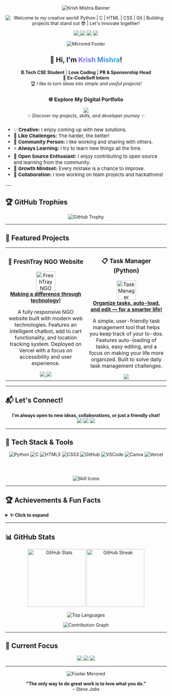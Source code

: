 <p align="center">
  <img src="https://capsule-render.vercel.app/api?type=waving&color=gradient&customColorList=12&height=180&section=header&text=Krish%20Mishra%20%F0%9F%98%8E&fontSize=48&fontColor=ffffff&animation=fadeIn" alt="Krish Mishra Banner" />
</p> 
<p align="center">
  <img src="https://readme-typing-svg.herokuapp.com?font=Fira+Code&size=28&pause=1200&color=A855F7&center=true&vCenter=true&width=900&lines=Welcome+to+my+creative+world!;Python+%7C+C+%7C+HTML+%7C+CSS+%7C+Git+;Building+projects+that+stand+out+%F0%9F%98%8E;Let%27s+innovate+together!&gradient=true&gradientColorStart=A855F7&gradientColorEnd=06B6D4" alt="Welcome to my creative world! Python | C | HTML | CSS | Git | Building projects that stand out 😎 | Let's innovate together!" />
</p>

<p align="center">
  <a href="https://portfolioofkrish.vercel.app" target="_blank">
    <img src="https://img.shields.io/badge/🚀_Portfolio-Explore_My_Work-A855F7?style=for-the-badge&logoColor=white&labelColor=0F0F23&gradient=true" />
  </a>
  <a href="https://www.linkedin.com/in/krish-mishra-45933a306"><img src="https://img.shields.io/badge/LinkedIn-Connect-06B6D4?style=for-the-badge&logo=linkedin&logoColor=white&labelColor=0F0F23" /></a>
  <a href="mailto:krishmishra121301@gmail.com"><img src="https://img.shields.io/badge/Gmail-Email%20me-F97316?style=for-the-badge&logo=gmail&logoColor=white&labelColor=0F0F23" /></a>
  <a href="https://www.instagram.com/krish_mishra_7/profilecard/?igsh=eHR5bG8waDFhb21u"><img src="https://img.shields.io/badge/Instagram-follow-EC4899?style=for-the-badge&logo=instagram&logoColor=white&labelColor=0F0F23" /></a>
</p>

<p align="center">
  <img src="https://capsule-render.vercel.app/api?type=waving&color=gradient&customColorList=12&height=80&section=header&reversal=true" alt="Mirrored Footer" />
</p>

<div align="center">
  <h2>👋 Hi, I'm <span style="background: linear-gradient(45deg, #A855F7, #06B6D4); -webkit-background-clip: text; -webkit-text-fill-color: transparent;">Krish Mishra</span>!</h2>
  <p>
    <b>B.Tech CSE Student</b> | <b>Love Coding</b> | <b>PR & Sponsorship Head</b><br>
    🚀 <b>Ex-CodeSoft Intern</b><br>
    🏆 <i>I like to turn ideas into simple and useful projects!</i>
  </p>
  
  <!-- 💼 PORTFOLIO SECTION -->
  <div align="center" style="margin: 25px 0;">
    <h3>🌐 Explore My Digital Portfolio</h3>
    <a href="https://portfolioofkrish.vercel.app" target="_blank">
      <img src="https://img.shields.io/badge/🎨_VIEW_PORTFOLIO-Click_Here-A855F7?style=for-the-badge&logoColor=white&labelColor=0F0F23" />
    </a>
    <br>
    <i>✨ Discover my projects, skills, and developer journey ✨</i>
  </div>
  
  <ul align="left" style="font-size: 1.08em; margin-top: 10px;">
    <li>💡 <b>Creative:</b> I enjoy coming up with new solutions.</li>
    <li>🧩 <b>Like Challenges:</b> The harder, the better!</li>
    <li>🎤 <b>Community Person:</b> I like working and sharing with others.</li>
    <li>⚡ <b>Always Learning:</b> I try to learn new things all the time.</li>
    <li>📝 <b>Open Source Enthusiast:</b> I enjoy contributing to open source and learning from the community.</li>
    <li>🌱 <b>Growth Mindset:</b> Every mistake is a chance to improve.</li>
    <li>🤝 <b>Collaboration:</b> I love working on team projects and hackathons!</li>
  </ul>
</div>
---

## 🏆 GitHub Trophies

<p align="center">
  <img src="https://github-profile-trophy.vercel.app/?username=kri297&theme=algolia&margin-w=15&margin-h=15&no-bg=true&row=2&column=4" alt="GitHub Trophy"/>
</p>

---

## 🌟 Featured Projects

<div align="center">
  <table>
    <tr>
      <td align="center" width="50%">
        <h3>🌱 FreshTray NGO Website</h3>
        <a href="https://freshtray-mges.vercel.app/" target="_blank">
          <img src="https://img.icons8.com/color/96/000000/heart-with-pulse.png" width="60" alt="FreshTray NGO"/><br>
          <b>Making a difference through technology!</b>
        </a>
        <p>
          A fully responsive NGO website built with modern web technologies. Features an intelligent chatbot, add to cart functionality, and location tracking system. Deployed on Vercel with a focus on accessibility and user experience.
        </p>
        <a href="https://freshtray-mges.vercel.app/" target="_blank">
          <img src="https://img.shields.io/badge/🌐_Live_Demo-Visit_Site-06B6D4?style=for-the-badge&logoColor=white&labelColor=0F0F23" />
        </a>
        <a href="https://github.com/kri297/NGO_WEBSITE" target="_blank">
          <img src="https://img.shields.io/badge/📁_Repository-View_Code-A855F7?style=for-the-badge&logoColor=white&labelColor=0F0F23" />
        </a>
      </td>
      <td align="center" width="50%">
        <h3>📋 Task Manager (Python)</h3>
        <a href="https://github.com/kri297/TaskManager/blob/main/590015053_KRISH_CODE.py" target="_blank">
          <img src="https://img.icons8.com/color/96/000000/task.png" width="60" alt="Task Manager"/><br>
          <b>Organize tasks, auto-load, and edit — for a smarter life!</b>
        </a>
        <p>
          A simple, user-friendly task management tool that helps you keep track of your to-dos. Features auto-loading of tasks, easy editing, and a focus on making your life more organized. Built to solve daily task management challenges.
        </p>
        <a href="https://github.com/kri297/TaskManager" target="_blank">
          <img src="https://img.shields.io/badge/📁_Repository-View_Code-A855F7?style=for-the-badge&logoColor=white&labelColor=0F0F23" />
        </a>
      </td>
    </tr>
  </table>
</div>

---

## 📬 Let's Connect!

<p align="center">
  <b>I'm always open to new ideas, collaborations, or just a friendly chat!</b><br>
  <a href="mailto:krishmishra121301@gmail.com"><img src="https://img.shields.io/badge/Email-Me-F97316?style=for-the-badge&logo=gmail&logoColor=white&labelColor=0F0F23" /></a>
  <a href="https://www.linkedin.com/in/krish-mishra-45933a306"><img src="https://img.shields.io/badge/LinkedIn-Message-06B6D4?style=for-the-badge&logo=linkedin&logoColor=white&labelColor=0F0F23" /></a>
  <a href="https://www.instagram.com/krish_mishra_7/profilecard/?igsh=eHR5bG8waDFhb21u"><img src="https://img.shields.io/badge/Instagram-DM-EC4899?style=for-the-badge&logo=instagram&logoColor=white&labelColor=0F0F23" /></a>
</p>

---

## 🧰 Tech Stack & Tools

<div align="center">
  
  <img src="https://img.shields.io/badge/Python-A855F7?style=for-the-badge&logo=python&logoColor=white&labelColor=0F0F23" alt="Python"/>
  <img src="https://img.shields.io/badge/C-06B6D4?style=for-the-badge&logo=c&logoColor=white&labelColor=0F0F23" alt="C"/>
  <img src="https://img.shields.io/badge/HTML5-F97316?style=for-the-badge&logo=html5&logoColor=white&labelColor=0F0F23" alt="HTML5"/>
  <img src="https://img.shields.io/badge/CSS3-EC4899?style=for-the-badge&logo=css3&logoColor=white&labelColor=0F0F23" alt="CSS3"/>
  <img src="https://img.shields.io/badge/GitHub-A855F7?style=for-the-badge&logo=github&logoColor=white&labelColor=0F0F23" alt="GitHub"/>
  <img src="https://img.shields.io/badge/VS%20Code-06B6D4?style=for-the-badge&logo=visual-studio-code&logoColor=white&labelColor=0F0F23" alt="VSCode"/>
  <img src="https://img.shields.io/badge/Canva-F97316?style=for-the-badge&logo=canva&logoColor=white&labelColor=0F0F23" alt="Canva"/>
  <img src="https://img.shields.io/badge/Vercel-EC4899?style=for-the-badge&logo=vercel&logoColor=white&labelColor=0F0F23" alt="Vercel"/>
  
  <br><br>
  <img src="https://skillicons.dev/icons?i=python,c,html,css,github,vscode,canva,vercel&theme=dark" alt="Skill Icons" style="margin-top:10px;"/>
</div>

---

## 🏆 Achievements & Fun Facts

<details>
  <summary><b>✨ Click to expand</b></summary>
  <ul>
    <li>🏢 <b>CodeSoft Intern:</b> Worked mainly in C</li>
    <li>👥 <b>ACM Member:</b> I enjoy coding competitions</li>
    <li>📢 <b>PR & Sponsorship Head:</b> Good at networking and teamwork</li>
    <li>🐍 <b>Python Lover:</b> I like to automate stuff</li>
    <li>🎤 <b>Public Speaking:</b> Explaining tech in a simple way</li>
    <li>🏅 <b>Hackathon Participant:</b> Always up for a challenge!</li>
    <li>🌟 <b>Volunteer:</b> I love helping organize tech events and workshops.</li>
    <li>🌐 <b>Portfolio Creator:</b> Built and deployed my own portfolio website!</li>
    <li>✨ <b>Fun Fact:</b> I get more motivated when things are tough!</li>
  </ul>
</details>

---

## 📊 GitHub Stats

<p align="center">
  <img src="https://github-readme-stats.vercel.app/api?username=kri297&show_icons=true&theme=synthwave&hide_border=true&count_private=true&include_all_commits=true&title_color=A855F7&icon_color=06B6D4&text_color=ffffff&bg_color=0F0F23" height="180" alt="GitHub Stats"/>
  <img src="https://streak-stats.demolab.com/?user=kri297&theme=synthwave&hide_border=true&stroke=A855F7&ring=06B6D4&fire=F97316&currStreakNum=ffffff&sideNums=ffffff&currStreakLabel=A855F7&sideLabels=06B6D4&dates=ffffff&background=0F0F23" height="180" alt="GitHub Streak"/>
</p>

<p align="center">
  <img src="https://github-readme-stats.vercel.app/api/top-langs/?username=kri297&layout=compact&theme=synthwave&hide_border=true&title_color=A855F7&text_color=ffffff&bg_color=0F0F23" alt="Top Languages"/>
</p>

<p align="center">
  <img src="https://github-readme-activity-graph.vercel.app/graph?username=kri297&theme=synthwave&area=true&hide_border=true&radius=10&color=A855F7&line=06B6D4&point=F97316&bg_color=0F0F23" alt="Contribution Graph"/>
</p>

---

## 🎯 Current Focus

<div align="center">
  <img src="https://img.shields.io/badge/🔥_Currently_Working_On-Personal_Projects-A855F7?style=for-the-badge&logoColor=white&labelColor=0F0F23" />
  <img src="https://img.shields.io/badge/📚_Learning-Data_Structures_&_Algorithms-06B6D4?style=for-the-badge&logoColor=white&labelColor=0F0F23" />
  <img src="https://img.shields.io/badge/🎯_Goal-Contributing_to_Open_Source-F97316?style=for-the-badge&logoColor=white&labelColor=0F0F23" />
</div>

---

<p align="center">
  <img src="https://capsule-render.vercel.app/api?type=waving&color=gradient&customColorList=12&height=100&section=footer&reversal=true" alt="Footer Mirrored"/>
</p>

<p align="center">
  <b>"The only way to do great work is to love what you do."</b><br>
  <i>– Steve Jobs</i>
</p>

